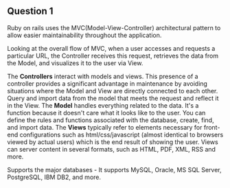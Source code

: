 ## Question 1

Ruby on rails uses the MVC(Model-View-Controller) architectural pattern to allow easier maintainability throughout the application.

Looking at the overall flow of MVC, when a user accesses and requests a particular URL, the Controller receives this request, retrieves the data from the Model, and visualizes it to the user via View.

The **Controllers** interact with models and views. This presence of a controller provides a significant advantage in maintenance by avoiding situations where the Model and View are directly connected to each other. Query and import data from the model that meets the request and reflect it in the View. The **Model** handles everything related to the data. It's a function because it doesn't care what it looks like to the user. You can define the rules and functions associated with the database, create, find, and import data. The **Views** typically refer to elements necessary for front-end configurations such as html/css/javascript (almost identical to browsers viewed by actual users) which is the end result of showing the user. Views can server content in several formats, such as HTML, PDF, XML, RSS and more.

Supports the major databases - It supports MySQL, Oracle, MS SQL Server, PostgreSQL, IBM DB2, and more.